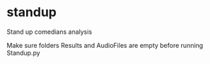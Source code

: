 # standup
Stand up comedians analysis

Make sure folders Results and AudioFiles are empty before running Standup.py
